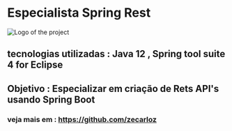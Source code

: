 # Especialista Spring Rest
![Logo of the project](https://encrypted-tbn0.gstatic.com/images?q=tbn:ANd9GcSj_sxUjxvS1BXPRxlPyBPBCOMKPrptNTy7kA&usqp=CAU)
## tecnologias utilizadas : Java 12 , Spring tool suite 4 for Eclipse
## Objetivo : Especializar em criação de Rets API's usando Spring Boot
### veja mais em : https://github.com/zecarloz
